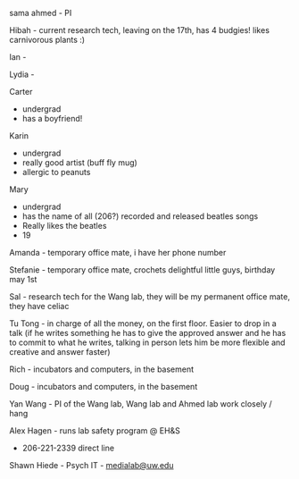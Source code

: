 sama ahmed - PI

Hibah - current research tech, leaving on the 17th, has 4 budgies! likes carnivorous plants :)

Ian - 

Lydia - 

Carter 
- undergrad 
- has a boyfriend! 

Karin 
- undergrad  
- really good artist (buff fly mug)  
- allergic to peanuts
 
Mary 
- undergrad
- has the name of all (206?) recorded and released beatles songs 
- Really likes the beatles
- 19

Amanda - temporary office mate, i have her phone number 

Stefanie - temporary office mate, crochets delightful little guys, birthday may 1st

Sal - research tech for the Wang lab, they will be my permanent office mate, they have celiac

Tu Tong - in charge of all the money, on the first floor. Easier to drop in a talk (if he writes something he has to give the approved answer and he has to commit to what he writes, talking in person lets him be more flexible and creative and answer faster)

Rich - incubators and computers, in the basement

Doug - incubators and computers, in the basement

Yan Wang - PI of the Wang lab, Wang lab and Ahmed lab work closely / hang

Alex Hagen - runs lab safety program @ EH&S 
- 206-221-2339 direct line

Shawn Hiede - Psych IT - medialab@uw.edu